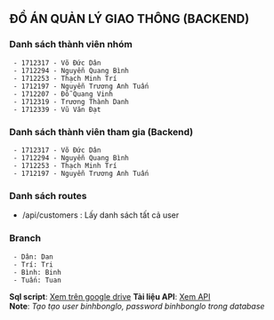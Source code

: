 
## ĐỒ ÁN QUẢN LÝ GIAO THÔNG (BACKEND)
### Danh sách thành viên nhóm
	 - 1712317 - Võ Đức Dân 
	 - 1712294 - Nguyễn Quang Bình
	 - 1712253 - Thạch Minh Trí
	 - 1712197 - Nguyễn Trương Anh Tuấn
	 - 1712207 - Đỗ Quang Vinh
	 - 1712319 - Trương Thành Danh
	 - 1712339 - Vũ Văn Đạt
### Danh sách thành viên tham gia (Backend)
	 - 1712317 - Võ Đức Dân 
	 - 1712294 - Nguyễn Quang Bình
	 - 1712253 - Thạch Minh Trí
	 - 1712197 - Nguyễn Trương Anh Tuấn
### Danh sách routes
- /api/customers : Lấy danh sách tất cả user 
### Branch
	 - Dân: Dan
	 - Trí: Tri
	 - Bình: Binh
	 - Tuấn: Tuan
**Sql script**: [Xem trên google drive](https://drive.google.com/drive/folders/1nKrITDJejdb5vDlS86FA0C04RH45Vdtd?usp=sharing)
**Tài liệu API**: [Xem API](https://documenter.getpostman.com/view/7306269/TVsxBmk7)	
**Note**: *Tạo tạo user binhbonglo, password binhbonglo trong database*
